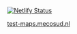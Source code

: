 
[![Netlify Status](https://api.netlify.com/api/v1/badges/dda80c6c-6c4d-4cfa-81ba-a5c55de694dc/deploy-status)](https://app.netlify.com/sites/mecosud-test-maps/deploys)

[test-maps.mecosud.nl](test-maps.mecosud.nl)
